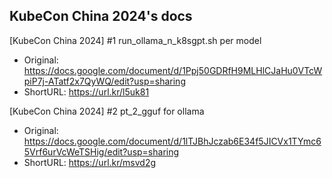 ## KubeCon China 2024's docs

[KubeCon China 2024] #1 run_ollama_n_k8sgpt.sh per model 
 - Original: https://docs.google.com/document/d/1Ppj50GDRfH9MLHlCJaHu0VTcWpiP7j-ATatf2x7QyWQ/edit?usp=sharing
 - ShortURL: https://url.kr/l5uk81

[KubeCon China 2024] #2 pt_2_gguf for ollama
 - Original: https://docs.google.com/document/d/1lTJBhJczab6E34f5JICVx1TYmc65Vrf6urVcWeTSHig/edit?usp=sharing
 - ShortURL: https://url.kr/msvd2g 

